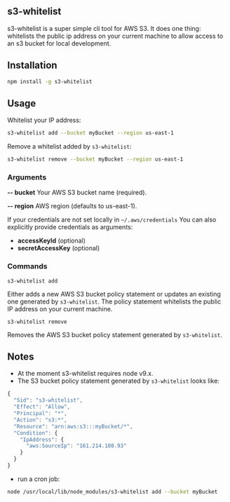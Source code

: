 ## s3-whitelist

s3-whitelist is a super simple cli tool for AWS S3. It does one thing: whitelists the public ip address on your current machine to allow access to an s3 bucket for local development.

## Installation

```bash
npm install -g s3-whitelist
```

## Usage


Whitelist your IP address:

```bash
s3-whitelist add --bucket myBucket --region us-east-1
```

Remove a whitelist added by `s3-whitelist`:

```bash
s3-whitelist remove --bucket myBucket --region us-east-1
```

### Arguments

**-- bucket**
Your AWS S3 bucket name (required).

**-- region**
AWS region (defaults to us-east-1).

If your credentials are not set locally in `~/.aws/credentials` You can also explicitly provide credentials as arguments:
 - **accessKeyId** (optional)
 - **secretAccessKey** (optional)

### Commands

`s3-whitelist add`

Either adds a new AWS S3 bucket policy statement or updates an existing one generated by `s3-whitelist`. The policy statement whitelists the public IP address on your current machine.

`s3-whitelist remove`

Removes the AWS S3 bucket policy statement generated by `s3-whitelist`.


## Notes

- At the moment s3-whitelist requires node v9.x.
- The S3 bucket policy statement generated by `s3-whitelist` looks like:

```js
{
  "Sid": "s3-whitelist",
  "Effect": "Allow",
  "Principal": "*",
  "Action": "s3:*",
  "Resource": "arn:aws:s3:::myBucket/*",
  "Condition": {
    "IpAddress": {
      "aws:SourceIp": "161.214.108.93"
    }
  }
}
```

- run a cron job:

```bash
node /usr/local/lib/node_modules/s3-whitelist add --bucket myBucket
```